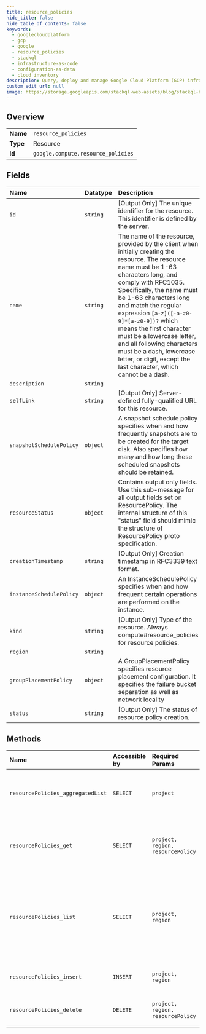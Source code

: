 ```yaml
---
title: resource_policies
hide_title: false
hide_table_of_contents: false
keywords:
  - googlecloudplatform
  - gcp
  - google
  - resource_policies
  - stackql
  - infrastructure-as-code
  - configuration-as-data
  - cloud inventory
description: Query, deploy and manage Google Cloud Platform (GCP) infrastructure and resources using SQL
custom_edit_url: null
image: https://storage.googleapis.com/stackql-web-assets/blog/stackql-blog-post-featured-image.png
---
```

  
    

## Overview
<table><tbody>
<tr><td><b>Name</b></td><td><code>resource_policies</code></td></tr>
<tr><td><b>Type</b></td><td>Resource</td></tr>
<tr><td><b>Id</b></td><td><code>google.compute.resource_policies</code></td></tr>
</tbody></table>

## Fields
| Name | Datatype | Description |
|:-----|:---------|:------------|
| `id` | `string` | [Output Only] The unique identifier for the resource. This identifier is defined by the server. |
| `name` | `string` | The name of the resource, provided by the client when initially creating the resource. The resource name must be 1-63 characters long, and comply with RFC1035. Specifically, the name must be 1-63 characters long and match the regular expression `[a-z]([-a-z0-9]*[a-z0-9])?` which means the first character must be a lowercase letter, and all following characters must be a dash, lowercase letter, or digit, except the last character, which cannot be a dash. |
| `description` | `string` |  |
| `selfLink` | `string` | [Output Only] Server-defined fully-qualified URL for this resource. |
| `snapshotSchedulePolicy` | `object` | A snapshot schedule policy specifies when and how frequently snapshots are to be created for the target disk. Also specifies how many and how long these scheduled snapshots should be retained. |
| `resourceStatus` | `object` | Contains output only fields. Use this sub-message for all output fields set on ResourcePolicy. The internal structure of this "status" field should mimic the structure of ResourcePolicy proto specification. |
| `creationTimestamp` | `string` | [Output Only] Creation timestamp in RFC3339 text format. |
| `instanceSchedulePolicy` | `object` | An InstanceSchedulePolicy specifies when and how frequent certain operations are performed on the instance. |
| `kind` | `string` | [Output Only] Type of the resource. Always compute#resource_policies for resource policies. |
| `region` | `string` |  |
| `groupPlacementPolicy` | `object` | A GroupPlacementPolicy specifies resource placement configuration. It specifies the failure bucket separation as well as network locality |
| `status` | `string` | [Output Only] The status of resource policy creation. |
## Methods
| Name | Accessible by | Required Params | Description |
|:-----|:--------------|:----------------|:------------|
| `resourcePolicies_aggregatedList` | `SELECT` | `project` | Retrieves an aggregated list of resource policies. |
| `resourcePolicies_get` | `SELECT` | `project, region, resourcePolicy` | Retrieves all information of the specified resource policy. |
| `resourcePolicies_list` | `SELECT` | `project, region` | A list all the resource policies that have been configured for the specified project in specified region. |
| `resourcePolicies_insert` | `INSERT` | `project, region` | Creates a new resource policy. |
| `resourcePolicies_delete` | `DELETE` | `project, region, resourcePolicy` | Deletes the specified resource policy. |
